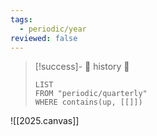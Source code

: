 ```yaml
---
tags:
  - periodic/year
reviewed: false
---
```


> [!success]- 🔻 history 🔻
> ```dataview
> LIST
> FROM "periodic/quarterly"
> WHERE contains(up, [[]])
> ```

![[2025.canvas]]
